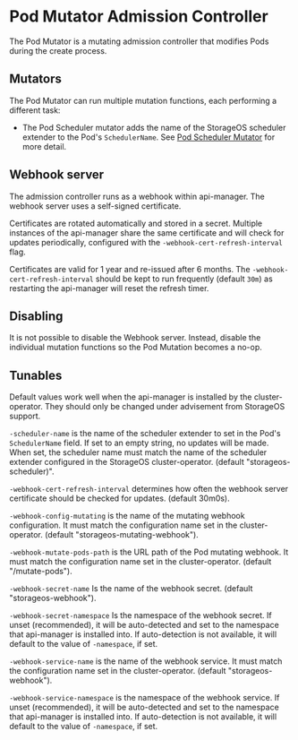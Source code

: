 # Pod Mutator Admission Controller

The Pod Mutator is a mutating admission controller that modifies Pods during the
create process.

## Mutators

The Pod Mutator can run multiple mutation functions, each performing a different
task:

- The Pod Scheduler mutator adds the name of the StorageOS scheduler extender to
  the Pod's `SchedulerName`.  See [Pod Scheduler
  Mutator](controllers/pod-mutator/scheduler/README.md) for more detail.

## Webhook server

The admission controller runs as a webhook within api-manager.
The webhook server uses a self-signed certificate.

Certificates are rotated automatically and stored in a secret.  Multiple
instances of the api-manager share the same certificate and will check for
updates periodically, configured with the `-webhook-cert-refresh-interval` flag.

Certificates are valid for 1 year and re-issued after 6 months.  The
`-webhook-cert-refresh-interval` should be kept to run frequently (default
`30m`) as restarting the api-manager will reset the refresh timer.

## Disabling

It is not possible to disable the Webhook server.  Instead, disable the
individual mutation functions so the Pod Mutation becomes a no-op.

## Tunables

Default values work well when the api-manager is installed by the
cluster-operator.  They should only be changed under advisement from StorageOS
support.

`-scheduler-name` is the name of the scheduler extender to set in the Pod's
`SchedulerName` field.  If set to an empty string, no updates will be made. When
set, the scheduler name must match the name of the scheduler extender configured
in the StorageOS cluster-operator. (default "storageos-scheduler)".

`-webhook-cert-refresh-interval` determines how often the webhook server
certificate should be checked for updates. (default 30m0s).

`-webhook-config-mutating` is the name of the mutating webhook configuration. It
must match the configuration name set in the cluster-operator. (default
"storageos-mutating-webhook").

`-webhook-mutate-pods-path` is the URL path of the Pod mutating webhook. It
must match the configuration name set in the cluster-operator. (default
"/mutate-pods").

`-webhook-secret-name` Is the name of the webhook secret. (default
"storageos-webhook").

`-webhook-secret-namespace` Is the namespace of the webhook secret.  If unset
(recommended), it will be auto-detected and set to the namespace that
api-manager is installed into.  If auto-detection is not available, it will
default to the value of `-namespace`, if set.

`-webhook-service-name` is the name of the webhook service. It must match the
configuration name set in the cluster-operator. (default "storageos-webhook").

`-webhook-service-namespace` is the namespace of the webhook service.  If unset
(recommended), it will be auto-detected and set to the namespace that
api-manager is installed into.  If auto-detection is not available, it will
default to the value of `-namespace`, if set.